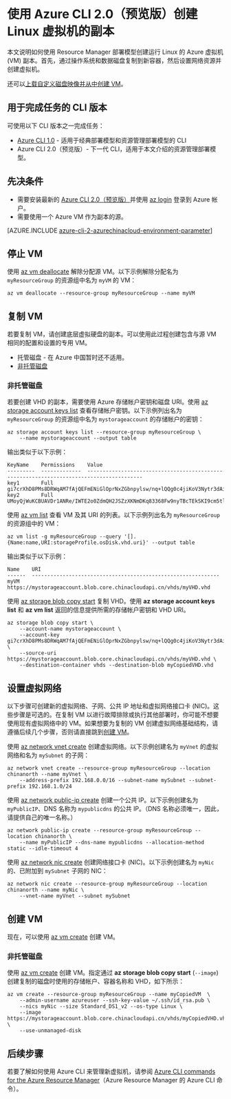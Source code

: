 <properties
    pageTitle="使用 Azure CLI 2.0（预览版）复制 Linux VM | Azure"
    description="了解如何使用 Azure CLI 2.0（预览版）在 Resource Manager 部署模型中创建 Azure Linux 虚拟机的副本"
    services="virtual-machines-linux"
    documentationcenter=""
    author="cynthn"
    manager="timlt"
    tags="azure-resource-manager" />
<tags 
    ms.assetid="770569d2-23c1-4a5b-801e-cddcd1375164"
    ms.service="virtual-machines-linux"
    ms.workload="infrastructure-services"
    ms.tgt_pltfrm="vm-linux"
    ms.devlang="na"
    ms.topic="article"
    ms.date="02/02/2017"
    wacn.date="04/10/2017"
    ms.author="cynthn" />

# 使用 Azure CLI 2.0（预览版）创建 Linux 虚拟机的副本
本文说明如何使用 Resource Manager 部署模型创建运行 Linux 的 Azure 虚拟机 (VM) 副本。首先，通过操作系统和数据磁盘复制到新容器，然后设置网络资源并创建虚拟机。

还可以[上载自定义磁盘映像并从中创建 VM](/documentation/articles/virtual-machines-linux-upload-vhd/)。

## 用于完成任务的 CLI 版本
可使用以下 CLI 版本之一完成任务：

- [Azure CLI 1.0](/documentation/articles/virtual-machines-linux-copy-vm-nodejs/) - 适用于经典部署模型和资源管理部署模型的 CLI
- Azure CLI 2.0（预览版）- 下一代 CLI，适用于本文介绍的资源管理部署模型。

## 先决条件
- 需要安装最新的 [Azure CLI 2.0（预览版）](https://docs.microsoft.com/cli/azure/install-az-cli2)并使用 [az login](https://docs.microsoft.com/cli/azure/#login) 登录到 Azure 帐户。
- 需要使用一个 Azure VM 作为副本的源。

[AZURE.INCLUDE [azure-cli-2-azurechinacloud-environment-parameter](../../includes/azure-cli-2-azurechinacloud-environment-parameter.md)]

## 停止 VM
使用 [az vm deallocate](https://docs.microsoft.com/cli/azure/vm#deallocate) 解除分配源 VM。以下示例解除分配名为 `myResourceGroup` 的资源组中名为 `myVM` 的 VM：

    az vm deallocate --resource-group myResourceGroup --name myVM

## 复制 VM
若要复制 VM，请创建底层虚拟硬盘的副本。可以使用此过程创建包含与源 VM 相同的配置和设置的专用 VM。

- 托管磁盘 - 在 Azure 中国暂时还不适用。
- [非托管磁盘](#unmanaged-disks)

### <a name="unmanaged-disks"></a> 非托管磁盘
若要创建 VHD 的副本，需要使用 Azure 存储帐户密钥和磁盘 URI。使用 [az storage account keys list](https://docs.microsoft.com/cli/azure/storage/account/keys#list) 查看存储帐户密钥。以下示例列出名为 `myResourceGroup` 的资源组中名为 `mystorageaccount` 的存储帐户的密钥：

    az storage account keys list --resource-group myResourceGroup \
        --name mystorageaccount --output table

输出类似于以下示例：

    KeyName    Permissions    Value
    ---------  -------------  ----------------------------------------------------------------------------------------
    key1       Full           gi7crXhD8PMs8DRWqAM7fAjQEFmENiGlOprNxZGbnpylsw/nq+lQQg0c4jiKoV3Nytr3dAiXZRpL8jflpAr2Ug==
    key2       Full           UMoyQjWuKCBUAVDr1ANRe/IWTE2o0ZdmQH2JSZzXKNmDKq83368Fw9nyTBcTEkSKI9cm5tlTL8J15ArbPMo8eA==

使用 [az vm list](https://docs.microsoft.com/cli/azure/vm#list) 查看 VM 及其 URI 的列表。以下示例列出名为 `myResourceGroup` 的资源组中的 VM：

    az vm list -g myResourceGroup --query '[].{Name:name,URI:storageProfile.osDisk.vhd.uri}' --output table

输出类似于以下示例：

    Name    URI
    ------  -------------------------------------------------------------
    myVM    https://mystorageaccount.blob.core.chinacloudapi.cn/vhds/myVHD.vhd

使用 [az storage blob copy start](https://docs.microsoft.com/cli/azure/storage/blob/copy#start) 复制 VHD。使用 **az storage account keys list** 和 **az vm list** 返回的信息提供所需的存储帐户密钥和 VHD URI。

    az storage blob copy start \
        --account-name mystorageaccount \
        --account-key gi7crXhD8PMs8DRWqAM7fAjQEFmENiGlOprNxZGbnpylsw/nq+lQQg0c4jiKoV3Nytr3dAiXZRpL8jflpAr2Ug== \
        --source-uri https://mystorageaccount.blob.core.chinacloudapi.cn/vhds/myVHD.vhd \
        --destination-container vhds --destination-blob myCopiedVHD.vhd

## <a name="set-up-the-virtual-network"></a> 设置虚拟网络
以下步骤可创建新的虚拟网络、子网、公共 IP 地址和虚拟网络接口卡 (NIC)。这些步骤是可选的。在复制 VM 以进行故障排除或执行其他部署时，你可能不想要使用现有虚拟网络中的 VM。如果想要为复制的 VM 创建虚拟网络基础结构，请遵循后续几个步骤，否则请直接跳到[创建 VM](#create-a-vm)。

使用 [az network vnet create](https://docs.microsoft.com/cli/azure/network/vnet#create) 创建虚拟网络。以下示例创建名为 `myVnet` 的虚拟网络和名为 `mySubnet` 的子网：

    az network vnet create --resource-group myResourceGroup --location chinanorth --name myVnet \
        --address-prefix 192.168.0.0/16 --subnet-name mySubnet --subnet-prefix 192.168.1.0/24

使用 [az network public-ip create](https://docs.microsoft.com/cli/azure/network/public-ip#create) 创建一个公共 IP。以下示例创建名为 `myPublicIP`、DNS 名称为 `mypublicdns` 的公共 IP。（DNS 名称必须唯一，因此，请提供自己的唯一名称。）

    az network public-ip create --resource-group myResourceGroup --location chinanorth \
        --name myPublicIP --dns-name mypublicdns --allocation-method static --idle-timeout 4

使用 [az network nic create](https://docs.microsoft.com/cli/azure/network/nic#create) 创建网络接口卡 (NIC)。以下示例创建名为 `myNic` 的、已附加到 `mySubnet` 子网的 NIC：

    az network nic create --resource-group myResourceGroup --location chinanorth --name myNic \
        --vnet-name myVnet --subnet mySubnet

## <a name="create-a-vm"></a> 创建 VM
现在，可以使用 [az vm create](https://docs.microsoft.com/cli/azure/vm#create) 创建 VM。

### 非托管磁盘
使用 [az vm create](https://docs.microsoft.com/cli/azure/vm#create) 创建 VM。指定通过 **az storage blob copy start** (`--image`) 创建复制的磁盘时使用的存储帐户、容器名称和 VHD，如下所示：

    az vm create --resource-group myResourceGroup --name myCopiedVM  \
        --admin-username azureuser --ssh-key-value ~/.ssh/id_rsa.pub \
        --nics myNic --size Standard_DS1_v2 --os-type Linux \
        --image https://mystorageaccount.blob.core.chinacloudapi.cn/vhds/myCopiedVHD.vhd \
        --use-unmanaged-disk

## 后续步骤
若要了解如何使用 Azure CLI 来管理新虚拟机，请参阅 [Azure CLI commands for the Azure Resource Manager](/documentation/articles/azure-cli-arm-commands/)（Azure Resource Manager 的 Azure CLI 命令）。

<!---HONumber=Mooncake_0320_2017-->